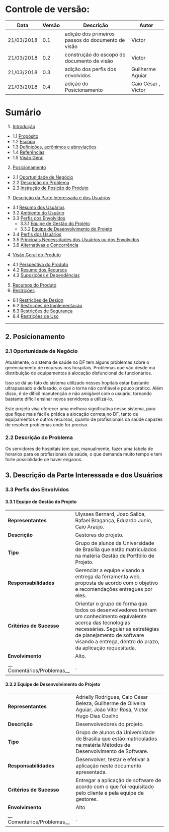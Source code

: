 # Controle de versão:
|Data|Versão|Descrição|Autor|
|--- |---   |---      |---  |
|21/03/2018|0.1|adição dos primeiros passos do documento de visão| Victor  	|
|21/03/2018   	|0.2   	|construção do escopo do documento de visão| Victor  	|
|21/03/2018|0.3|adição dos perfis dos envolvidos   	|Guilherme Aguiar   	|   	|
|21/03/2018|0.4|adição do Posicionamento | Caio César , Victor |

# Sumário
1. [Introdução]()
  * 1.1 [Propósito]()
  * 1.2 [Escopo]()
  * 1.3 [Definições, acrônimos e abreviações]()
  * 1.4 [Referências]()
  * 1.5 [Visão Geral]()
2. [Posicionamento]()
  * 2.1 [Oportunidade de Negócio]()
  * 2.2 [Descrição do Problema]()
  * 2.3 [Instrução de Posição do Produto]()
3. [Descrição da Parte Interessada e dos Usuários](#3)
  * 3.1 [Resumo dos Usuários]()
  * 3.2 [Ambiente do Usuário]()
  * 3.3 [Perfis dos Envolvidos](#3.3)
    * 3.3.1 [Equipe de Gestão do Projeto](#3.3.1)
    * 3.3.2 [Equipe de Desenvolvimento do Projeto](#3.3.2)
  * 3.4 [Perfis dos Usuários]()
  * 3.5 [Principais Necessidades dos Usuários ou dos Envolvidos]()
  * 3.6 [Alternativas e Concorrência]()
4. [Visão Geral do Produto]()
  * 4.1 [Perspectiva do Produto]()
  * 4.2 [Resumo dos Recursos]()
  * 4.3 [Suposições e Dependências]()
5. [Recursos do Produto]()
6. [Restrições]()
  * 6.1 [Restrições de Design]()
  * 6.2 [Restrições de Implementação]()
  * 6.3 [Restrições de Segurança]()
  * 6.4 [Restrições de Uso]()

___
## <a name="2"></a> 2. Posicionamento

### <a name="2.1"></a> 2.1 Oportunidade de Negócio
<p> Atualmente, o sistema de saúde no DF tem alguns problemas sobre o gerenciamento de recursos nos hospitais. Problemas que vão desde má distribuição de equipamentos à alocação disfuncional de funcionários. </p>
Isso se dá ao fato do sistema utilizado nesses hopitais estar bastante ultrapassado e defasado, o que o torna não confiável e pouco prático. Além disso, é de dificil manutenção e não amigável com o usuário, tornando bastante dificil ensinar novos servidores a utilizá-lo.   

Este projeto visa oferecer uma melhora significativa nesse sistema, para que fique mais fácil e prática a alocação correta,no DF, tanto de equipamentos e outros recursos, quanto de profissionais da saúde capazes de resolver problemas onde for preciso.

### <a name="2.1"></a> 2.2 Descrição do Problema
Os servidores de hospitais tem que, manualmente, fazer uma tabela de horarios para os profissionais de saúde, o que demanda muito tempo e tem forte possiblidade de haver enganos.

## <a name="3"></a> 3. Descrição da Parte Interessada e dos Usuários

### <a name="3.3"></a> 3.3 Perfis dos Envolvidos

#### <a name="3.3.1"></a> 3.3.1 Equipe de Gestão do Projeto

| | |
| -------------- | ------- |
| __Representantes__ | Ulysses Bernard, Joao Saliba, Rafael Bragança, Eduardo Junio, Caio Araújo. |
| __Descrição__      | Gestores do projeto.    |
| __Tipo__  | Grupo de alunos da Universidade de Brasília que estão matriculados na matéria Gestão de Portfólio de Projeto. |
| __Responsabilidades__ | Gerenciar a equipe visando a entrega da ferramenta web, proposta de acordo com o objetivo e recomendações entregues por eles. |
| __Critérios de Sucesso__ | Orientar o grupo de forma que todos os desenvolvedores tenham um conhecimento equivalente acerca das tecnologias necessárias. Seguiar as estratégias de planejamento de software visando a entrega, dentro do prazo, da aplicação requesitada. |
| __Envolvimento__ | Alto. |
| __ Comentários/Problemas__ |. |

#### <a name="3.3.2"></a> 3.3.2 Equipe de Desenvolvimento do Projeto

| | |
| -------------- | ------- |
| __Representantes__ | Adrielly Rodrigues, Caio César Beleza, Guilherme de Oliveira Aguiar, João Vitor Rosa, Victor Hugo Dias Coelho |
| __Descrição__      |  Desenvolvedores do projeto.   |
| __Tipo__  | Grupo de alunos da Universidade de Brasília que estão matriculados na matéria Métodos de Desenvolvimento de Software. |
| __Responsabilidades__ | Desenvolver, testar e efetivar a aplicação neste documento apresentada. |
| __Critérios de Sucesso__ | Entregar a aplicação de software de acordo com o que foi requisitado pelo cliente e pela equipe de gestores. |
| __Envolvimento__ | Alto |
| __ Comentários/Problemas__ | . |
